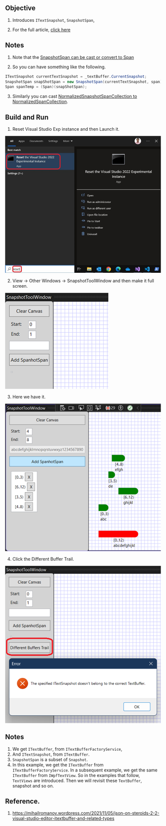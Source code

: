 ## Objective

1. Introduces `ITextSnapshot`, `SnapshotSpan`, 

2. For the full article, [click here](..\220560-TextBufferIntro\1-ITextBuffer.md)



## Notes

1. Note that the [SnapshotSpan can be cast or convert to Span](https://learn.microsoft.com/en-us/dotnet/api/microsoft.visualstudio.text.snapshotspan#operators)

2. So you can have something like the following. 

```cs
ITextSnapshot currentTextSnapshot = _textBuffer.CurrentSnapshot;
SnapshotSpan snapShotSpan = new SnapshotSpan(currentTextSnapshot, span);
Span spanTemp = (Span)(snapShotSpan);
```

3. Similarly you can cast [NormalizedSnapshotSpanCollection to NormalizedSpanCollection](https://learn.microsoft.com/en-us/dotnet/api/microsoft.visualstudio.text.normalizedsnapshotspancollection#operators). 


## Build and Run
1. Reset Visual Studio Exp instance and then Launch it.

![Reset Visual Studio Exp](../200500-VSixBlankProjectAnalysis/images/57_50_ResetVsExpIntance.jpg)

2. View -> Other Windows -> SnapshotToolWindow and then make it full screen.

![Tool Window](Images/50_50_SnapshotToolWindow.png)

3. Here we have it.

![App Running](Images/51_50_TheAppRunning.png)

4. Click the Different Buffer Trail.

![App Running](Images/52_50_DiffereBuffer.png)

## Notes

1. We get `ITextBuffer`, from `ITextBufferFactoryService`, 
2. And `ITextSnapshot`, from `ITextBuffer`.
3. `SnapshotSpan` is a subset of `Snapshot`.
4. In this example, we get the `ITextBuffer` from `ITextBufferFactoryService`. In a subsequent example, we get the same `ITextBuffer` from `IWpfTextView`. So in the examples that follow, `TextViews` are introduced. Then we will revisit these `TextBuffer`, snapshot and so on. 


## Reference.
1. https://mihailromanov.wordpress.com/2021/11/05/json-on-steroids-2-2-visual-studio-editor-itextbuffer-and-related-types

